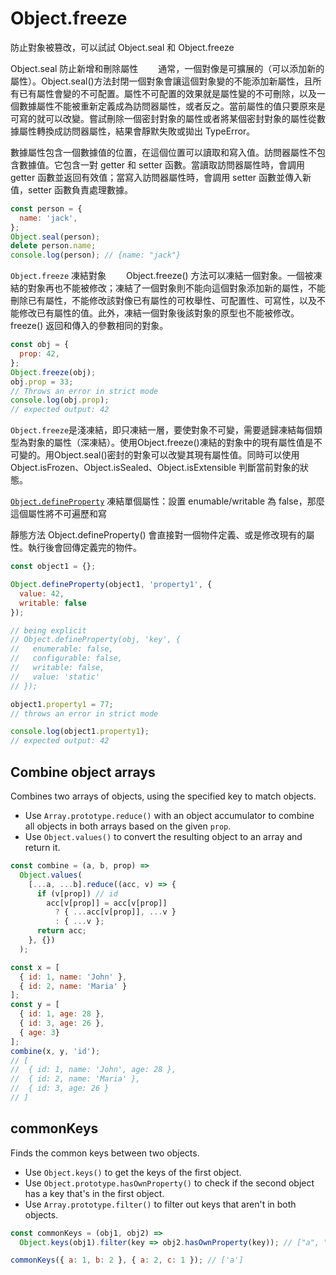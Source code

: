 # Object.freeze

防止對象被篡改，可以試試 Object.seal 和 Object.freeze


Object.seal 防止新增和刪除屬性
  通常，一個對像是可擴展的（可以添加新的屬性）。Object.seal()方法封閉一個對象會讓這個對象變的不能添加新屬性，且所有已有屬性會變的不可配置。屬性不可配置的效果就是屬性變的不可刪除，以及一個數據屬性不能被重新定義成為訪問器屬性，或者反之。當前屬性的值只要原來是可寫的就可以改變。嘗試刪除一個密封對象的屬性或者將某個密封對象的屬性從數據屬性轉換成訪問器屬性，結果會靜默失敗或拋出 TypeError。

數據屬性包含一個數據值的位置，在這個位置可以讀取和寫入值。訪問器屬性不包含數據值。它包含一對 getter 和 setter 函數。當讀取訪問器屬性時，會調用 getter 函數並返回有效值；當寫入訪問器屬性時，會調用 setter 函數並傳入新值，setter 函數負責處理數據。


```js
const person = {
  name: 'jack',
};
Object.seal(person);
delete person.name;
console.log(person); // {name: "jack"}
```

`Object.freeze` 凍結對象   Object.freeze() 方法可以凍結一個對象。一個被凍結的對象再也不能被修改；凍結了一個對象則不能向這個對象添加新的屬性，不能刪除已有屬性，不能修改該對像已有屬性的可枚舉性、可配置性、可寫性，以及不能修改已有屬性的值。此外，凍結一個對象後該對象的原型也不能被修改。freeze() 返回和傳入的參數相同的對象。

```js
const obj = {
  prop: 42,
};
Object.freeze(obj);
obj.prop = 33;
// Throws an error in strict mode
console.log(obj.prop);
// expected output: 42
```


`Object.freeze`是淺凍結，即只凍結一層，要使對象不可變，需要遞歸凍結每個類型為對象的屬性（深凍結）。使用Object.freeze()凍結的對象中的現有屬性值是不可變的。用Object.seal()密封的對象可以改變其現有屬性值。同時可以使用 Object.isFrozen、Object.isSealed、Object.isExtensible 判斷當前對象的狀態。

[`Object.defineProperty`](https://developer.mozilla.org/zh-TW/docs/Web/JavaScript/Reference/Global_Objects/Object/defineProperty) 凍結單個屬性：設置 enumable/writable 為 false，那麼這個屬性將不可遍歷和寫

靜態方法 Object.defineProperty() 會直接對一個物件定義、或是修改現有的屬性。執行後會回傳定義完的物件。

```js
const object1 = {};

Object.defineProperty(object1, 'property1', {
  value: 42,
  writable: false
});

// being explicit
// Object.defineProperty(obj, 'key', {
//   enumerable: false,
//   configurable: false,
//   writable: false,
//   value: 'static'
// });

object1.property1 = 77;
// throws an error in strict mode

console.log(object1.property1);
// expected output: 42
```

## Combine object arrays

Combines two arrays of objects, using the specified key to match objects.

- Use `Array.prototype.reduce()` with an object accumulator to combine all objects in both arrays based on the given `prop`.
- Use `Object.values()` to convert the resulting object to an array and return it.

```js
const combine = (a, b, prop) =>
  Object.values(
    [...a, ...b].reduce((acc, v) => {
      if (v[prop]) // id
        acc[v[prop]] = acc[v[prop]]
          ? { ...acc[v[prop]], ...v }
          : { ...v };
      return acc;
    }, {})
  );
```

```js
const x = [
  { id: 1, name: 'John' },
  { id: 2, name: 'Maria' }
];
const y = [
  { id: 1, age: 28 },
  { id: 3, age: 26 },
  { age: 3}
];
combine(x, y, 'id');
// [
//  { id: 1, name: 'John', age: 28 },
//  { id: 2, name: 'Maria' },
//  { id: 3, age: 26 }
// ]
```

## commonKeys

Finds the common keys between two objects.

- Use `Object.keys()` to get the keys of the first object.
- Use `Object.prototype.hasOwnProperty()` to check if the second object has a key that's in the first object.
- Use `Array.prototype.filter()` to filter out keys that aren't in both objects.

```js
const commonKeys = (obj1, obj2) =>
  Object.keys(obj1).filter(key => obj2.hasOwnProperty(key)); // ["a", "b"].filter
```

```js
commonKeys({ a: 1, b: 2 }, { a: 2, c: 1 }); // ['a']
```
